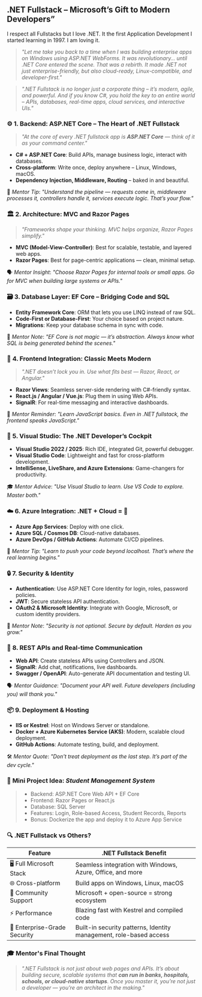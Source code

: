 ## **.NET Fullstack – Microsoft’s Gift to Modern Developers”**

I respect all Fullstacks but I love .NET. It the first Application Development I started learning in 1997. I am loving it.

> *"Let me take you back to a time when I was building enterprise apps on Windows using ASP.NET WebForms. It was revolutionary… until .NET Core entered the scene. That was a rebirth. It made .NET not just enterprise-friendly, but also cloud-ready, Linux-compatible, and developer-first."*

> *".NET Fullstack is no longer just a corporate thing – it’s modern, agile, and powerful. And if you know C#, you hold the key to an entire world – APIs, databases, real-time apps, cloud services, and interactive UIs."*


### ⚙️ **1. Backend: ASP.NET Core – The Heart of .NET Fullstack**

> *"At the core of every .NET fullstack app is **ASP.NET Core** — think of it as your command center."*

* **C# + ASP.NET Core**: Build APIs, manage business logic, interact with databases.
* **Cross-platform**: Write once, deploy anywhere – Linux, Windows, macOS.
* **Dependency Injection, Middleware, Routing** – baked in and beautiful.

🧠 *Mentor Tip*:
*"Understand the pipeline — requests come in, middleware processes it, controllers handle it, services execute logic. That’s your flow."*


### 🏛️ **2. Architecture: MVC and Razor Pages**

> *"Frameworks shape your thinking. MVC helps organize, Razor Pages simplify."*

* **MVC (Model-View-Controller)**: Best for scalable, testable, and layered web apps.
* **Razor Pages**: Best for page-centric applications — clean, minimal setup.

🗣️ *Mentor Insight*:
*"Choose Razor Pages for internal tools or small apps. Go for MVC when building large systems or APIs."*

### 🗃️ **3. Database Layer: EF Core – Bridging Code and SQL**

* **Entity Framework Core**: ORM that lets you use LINQ instead of raw SQL.
* **Code-First or Database-First**: Your choice based on project nature.
* **Migrations**: Keep your database schema in sync with code.

🧰 *Mentor Note*:
*"EF Core is not magic — it’s abstraction. Always know what SQL is being generated behind the scenes."*


### 🎨 **4. Frontend Integration: Classic Meets Modern**

> *".NET doesn’t lock you in. Use what fits best — Razor, React, or Angular."*

* **Razor Views**: Seamless server-side rendering with C#-friendly syntax.
* **React.js / Angular / Vue.js**: Plug them in using Web APIs.
* **SignalR**: For real-time messaging and interactive dashboards.

🧠 *Mentor Reminder*:
*"Learn JavaScript basics. Even in .NET fullstack, the frontend speaks JavaScript."*


### 🧰 **5. Visual Studio: The .NET Developer’s Cockpit**

* **Visual Studio 2022 / 2025**: Rich IDE, integrated Git, powerful debugger.
* **Visual Studio Code**: Lightweight and fast for cross-platform development.
* **IntelliSense, LiveShare, and Azure Extensions**: Game-changers for productivity.

🎓 *Mentor Advice*:
*"Use Visual Studio to learn. Use VS Code to explore. Master both."*

### ☁️ **6. Azure Integration: .NET + Cloud = 🚀**

* **Azure App Services**: Deploy with one click.
* **Azure SQL / Cosmos DB**: Cloud-native databases.
* **Azure DevOps / GitHub Actions**: Automate CI/CD pipelines.

🧠 *Mentor Tip*:
*"Learn to push your code beyond localhost. That’s where the real learning begins."*


### 🔒 **7. Security & Identity**

* **Authentication**: Use ASP.NET Core Identity for login, roles, password policies.
* **JWT**: Secure stateless API authentication.
* **OAuth2 & Microsoft Identity**: Integrate with Google, Microsoft, or custom identity providers.

🧠 *Mentor Note*:
*"Security is not optional. Secure by default. Harden as you grow."*

### 🔄 **8. REST APIs and Real-time Communication**

* **Web API**: Create stateless APIs using Controllers and JSON.
* **SignalR**: Add chat, notifications, live dashboards.
* **Swagger / OpenAPI**: Auto-generate API documentation and testing UI.

🗣️ *Mentor Guidance*:
*"Document your API well. Future developers (including you) will thank you."*


### 📦 **9. Deployment & Hosting**

* **IIS or Kestrel**: Host on Windows Server or standalone.
* **Docker + Azure Kubernetes Service (AKS)**: Modern, scalable cloud deployment.
* **GitHub Actions**: Automate testing, build, and deployment.

🛠️ *Mentor Quote*:
*"Don't treat deployment as the last step. It’s part of the dev cycle."*

### 🧪 **Mini Project Idea**: *Student Management System*

> * Backend: ASP.NET Core Web API + EF Core
> * Frontend: Razor Pages or React.js
> * Database: SQL Server
> * Features: Login, Role-based Access, Student Records, Reports
> * Bonus: Dockerize the app and deploy it to Azure App Service

 
### 🔍 **.NET Fullstack vs Others?**

| Feature                      | .NET Fullstack Benefit                                             |
| ---------------------------- | ------------------------------------------------------------------ |
| 🖥️ Full Microsoft Stack     | Seamless integration with Windows, Azure, Office, and more         |
| 🌐 Cross-platform            | Build apps on Windows, Linux, macOS                                |
| 💬 Community Support         | Microsoft + open-source = strong ecosystem                         |
| ⚡ Performance                | Blazing fast with Kestrel and compiled code                        |
| 🔐 Enterprise-Grade Security | Built-in security patterns, Identity management, role-based access |

 
### 🎓 **Mentor's Final Thought**

> *".NET Fullstack is not just about web pages and APIs. It’s about building secure, scalable systems that **can run in banks, hospitals, schools, or cloud-native startups**. Once you master it, you’re not just a developer — you’re an architect in the making."*
